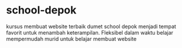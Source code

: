 # school-depok
kursus membuat website terbaik dumet school depok menjadi tempat favorit untuk menambah keterampilan. Fleksibel dalam waktu belajar mempermudah murid untuk belajar membuat website  

